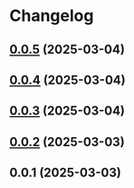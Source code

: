 # Changelog

## [0.0.5](https://github.com/fasenderos/viewability.js/compare/v0.0.4...v0.0.5) (2025-03-04)

## [0.0.4](https://github.com/fasenderos/viewability.js/compare/v0.0.3...v0.0.4) (2025-03-04)

## [0.0.3](https://github.com/fasenderos/viewability.js/compare/v0.0.2...v0.0.3) (2025-03-04)

## [0.0.2](https://github.com/fasenderos/viewability.js/compare/v0.0.1...v0.0.2) (2025-03-03)

## 0.0.1 (2025-03-03)
